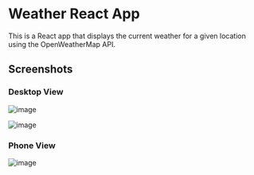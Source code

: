 # Weather React App

This is a React app that displays the current weather for a given location using the OpenWeatherMap API.

## Screenshots

### Desktop View
![image](https://user-images.githubusercontent.com/104871180/235858494-58a9d546-fd7f-47d3-bf8f-c188972b287b.png)

![image](https://user-images.githubusercontent.com/104871180/235858244-b75df5f7-248e-497f-8df0-1854c0511722.png)


### Phone View
![image](https://user-images.githubusercontent.com/104871180/235855294-4e72b683-f70f-4fb8-9acf-d8856b7c871e.png)
